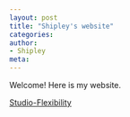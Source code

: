 ```yaml
---
layout: post
title: "Shipley's website"
categories:
author:
- Shipley
meta:
---
```

Welcome! Here is my website.

[Studio-Flexibility][2a21c033]

  [2a21c033]: https://shipley-xinyuwang.github.io/3yr-Studio-Flexibility/ "shipley"
